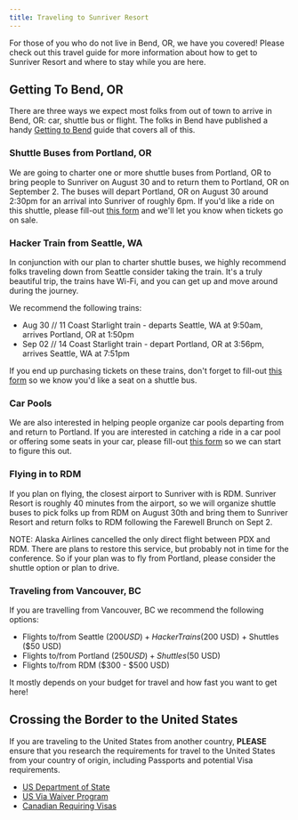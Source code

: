 ```yaml
---
title: Traveling to Sunriver Resort
---
```

For those of you who do not live in Bend, OR, we have you covered! Please check out this travel guide for more information about how to get to Sunriver Resort and where to stay while you are here.

## Getting To Bend, OR

There are three ways we expect most folks from out of town to arrive in Bend, OR: car, shuttle bus or flight. The folks in Bend have published a handy [Getting to Bend](https://www.visitbend.com/plan-a-trip/getting-here/) guide that covers all of this.

### Shuttle Buses from Portland, OR

We are going to charter one or more shuttle buses from Portland, OR to bring people to Sunriver on August 30 and to return them to Portland, OR on September 2. The buses will depart Portland, OR on August 30 around 2:30pm for an arrival into Sunriver of roughly 6pm. If you'd like a ride on this shuttle, please fill-out [this form](https://airtable.com/shrEUDtosdLy7IenQ) and we'll let you know when tickets go on sale.

### Hacker Train from Seattle, WA

In conjunction with our plan to charter shuttle buses, we highly recommend folks traveling down from Seattle consider taking the train. It's a truly beautiful trip, the trains have Wi-Fi, and you can get up and move around during the journey.

We recommend the following trains:

- Aug 30 // 11 Coast Starlight train - departs Seattle, WA at 9:50am, arrives Portland, OR at 1:50pm
- Sep 02 // 14 Coast Starlight train - depart Portland, OR at 3:56pm, arrives Seattle, WA at 7:51pm

If you end up purchasing tickets on these trains, don't forget to fill-out [this form](https://airtable.com/shrEUDtosdLy7IenQ) so we know you'd like a seat on a shuttle bus.

### Car Pools

We are also interested in helping people organize car pools departing from and return to Portland. If you are interested in catching a ride in a car pool or offering some seats in your car, please fill-out [this form](https://airtable.com/shrEUDtosdLy7IenQ) so we can start to figure this out.

### Flying in to RDM

If you plan on flying, the closest airport to Sunriver with is RDM.  Sunriver Resort is roughly 40 minutes from the airport, so we will organize shuttle buses to pick folks up from RDM on August 30th and bring them to Sunriver Resort and return folks to RDM following the Farewell Brunch on Sept 2.

NOTE: Alaska Airlines cancelled the only direct flight between PDX and RDM. There are plans to restore this service, but probably not in time for the conference. So if your plan was to fly from Portland, please consider the shuttle option or plan to drive.

### Traveling from Vancouver, BC

If you are travelling from Vancouver, BC we recommend the following options:

- Flights to/from Seattle ($200 USD) + Hacker Trains ($200 USD) + Shuttles ($50 USD)
- Flights to/from Portland ($250 USD) + Shuttles ($50 USD)
- Flights to/from RDM ($300 - $500 USD)

It mostly depends on your budget for travel and how fast you want to get here!

## Crossing the Border to the United States

If you are traveling to the United States from another country, **PLEASE** ensure that you research the requirements for travel to the United States from your country of origin, including Passports and potential Visa requirements. 

* [US Department of State](https://travel.state.gov/content/travel/en/us-visas/business.html)
* [US Via Waiver Program](https://www.dhs.gov/visa-waiver-program)
* [Canadian Requiring Visas](https://ca.usembassy.gov/visas/do-i-need-a-visa/)
